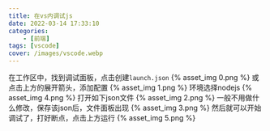 ```yaml
---
title: 在vs内调试js
date: 2022-03-14 17:33:10
categories: 
    - [前端]
tags: [vscode]
cover: /images/vscode.webp
---
```

在工作区中，找到调试面板，点击创建`launch.json`
{% asset_img 0.png  %} 
或点击上方的展开箭头，添加配置
{% asset_img 1.png  %} 
环境选择nodejs
{% asset_img 4.png  %} 
打开如下json文件
{% asset_img 2.png  %} 
一般不用做什么修改，保存该json后，文件面板出现
{% asset_img 3.png  %} 
然后就可以开始调试了，打好断点，点击上方运行
{% asset_img 5.png  %} 





